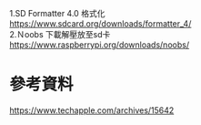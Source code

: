 
1.SD Formatter 4.0 格式化  
https://www.sdcard.org/downloads/formatter_4/  
2.Ｎoobs 下載解壓放至sd卡  
https://www.raspberrypi.org/downloads/noobs/  


# 參考資料
https://www.techapple.com/archives/15642  
